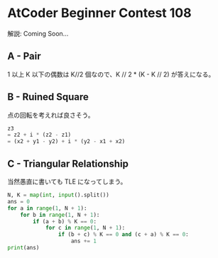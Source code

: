 # AtCoder Beginner Contest 108

解説: Coming Soon...

## A - Pair

1 以上 K 以下の偶数は K//2 個なので、K // 2 * (K - K // 2) が答えになる。

## B - Ruined Square

点の回転を考えれば良さそう。

```python
z3
= z2 + i * (z2 - z1)
= (x2 + y1 - y2) + i * (y2 - x1 + x2)
```

## C - Triangular Relationship

当然愚直に書いても TLE になってしまう。

```python
N, K = map(int, input().split())
ans = 0
for a in range(1, N + 1):
    for b in range(1, N + 1):
        if (a + b) % K == 0:
            for c in range(1, N + 1):
                if (b + c) % K == 0 and (c + a) % K == 0:
                    ans += 1
print(ans)
```
